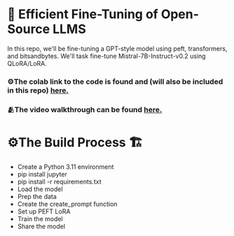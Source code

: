 # 🤖 Efficient Fine-Tuning of Open-Source LLMS

In this repo, we'll be fine-tuning a GPT-style model using peft, transformers, and bitsandbytes. We'll task fine-tune Mistral-7B-Instruct-v0.2 using QLoRA/LoRA. 


### ⚙️The colab link to the code is found and (will also be included in this repo) [here.](https://colab.research.google.com/drive/1528lAqNcDy2K-9rSEBKD_xUGyd5bPRaf?usp=sharing)

### 🫂The video walkthrough can be found [here.](https://www.loom.com/share/39f6616788ec4f61acfca999417f9102?sid=745ddda3-1a09-4733-9c8c-4e65e2dd5dae)

# ⚙️The Build Process 🏗️
* Create a Python 3.11 environment
* pip install jupyter
* pip install -r requirements.txt
* Load the model
* Prep the data
* Create the create_prompt function
* Set up PEFT LoRA
* Train the model
* Share the model
